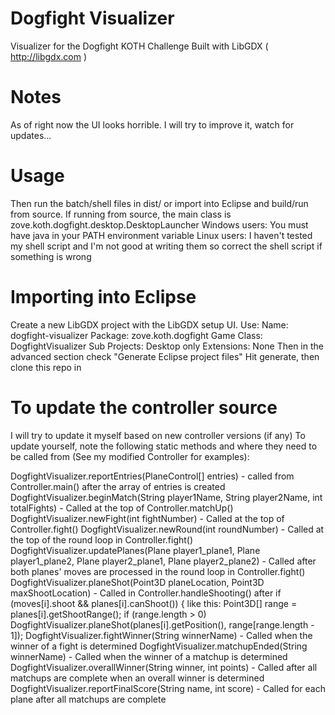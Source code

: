 # Dogfight Visualizer #
Visualizer for the Dogfight KOTH Challenge
Built with LibGDX ( http://libgdx.com )

# Notes #
As of right now the UI looks horrible. I will try to improve it, watch for updates...

# Usage #
Then run the batch/shell files in dist/ or import into Eclipse and build/run from source.
If running from source, the main class is zove.koth.dogfight.desktop.DesktopLauncher
Windows users: You must have java in your PATH environment variable
Linux users: I haven't tested my shell script and I'm not good at writing them so correct the shell script if something is wrong

# Importing into Eclipse #
Create a new LibGDX project with the LibGDX setup UI. Use:
Name: dogfight-visualizer
Package: zove.koth.dogfight
Game Class: DogfightVisualizer
Sub Projects: Desktop only
Extensions: None
Then in the advanced section check "Generate Eclipse project files"
Hit generate, then clone this repo in

# To update the controller source #
I will try to update it myself based on new controller versions (if any)
To update yourself, note the following static methods and where they need to be called from (See my modified Controller for examples):

DogfightVisualizer.reportEntries(PlaneControl[] entries) - called from Controller.main() after the array of entries is created 
DogfightVisualizer.beginMatch(String player1Name, String player2Name, int totalFights) - Called at the top of Controller.matchUp() 
DogfightVisualizer.newFight(int fightNumber) - Called at the top of Controller.fight() 
DogfightVisualizer.newRound(int roundNumber) - Called at the top of the round loop in Controller.fight() 
DogfightVisualizer.updatePlanes(Plane player1_plane1, Plane player1_plane2, Plane player2_plane1, Plane player2_plane2) - Called after both planes' moves are processed in the round loop in Controller.fight() 
DogfightVisualizer.planeShot(Point3D planeLocation, Point3D maxShootLocation) - Called in Controller.handleShooting() after if (moves[i].shoot && planes[i].canShoot()) { like this: 
	Point3D[] range = planes[i].getShootRange(); 
	if (range.length > 0) 
		DogfightVisualizer.planeShot(planes[i].getPosition(), range[range.length - 1]); 
DogfightVisualizer.fightWinner(String winnerName) - Called when the winner of a fight is determined 
DogfightVisualizer.matchupEnded(String winnerName) - Called when the winner of a matchup is determined 
DogfightVisualizer.overallWinner(String winner, int points) - Called after all matchups are complete when an overall winner is determined 
DogfightVisualizer.reportFinalScore(String name, int score) - Called for each plane after all matchups are complete 